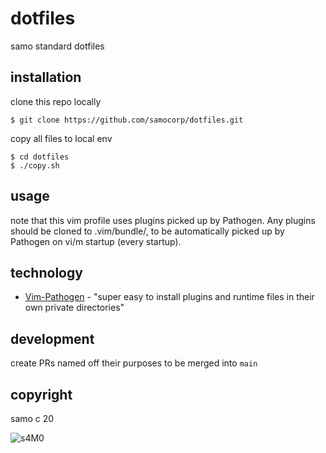# dotfiles

samo standard dotfiles

## installation

clone this repo locally
    
    $ git clone https://github.com/samocorp/dotfiles.git

copy all files to local env

    $ cd dotfiles
    $ ./copy.sh

## usage

note that this vim profile uses plugins picked up by Pathogen. Any plugins should be cloned to .vim/bundle/, to be automatically picked up by Pathogen on vi/m startup (every startup).

## technology

 - [Vim-Pathogen](https://github.com/tpope/vim-pathogen) - "super easy to install plugins and runtime files in their own private directories"

## development

create PRs named off their purposes to be merged into `main`

## copyright

samo c 20

![s4M0](https://images.squarespace-cdn.com/content/v1/5ad505993e2d091ecaf2c22f/1528214811489-1WVASO4PHI7ZHF0N8EIZ/ke17ZwdGBToddI8pDm48kJiz0-5RQxyREcUG2X9xr3pZw-zPPgdn4jUwVcJE1ZvWQUxwkmyExglNqGp0IvTJZUJFbgE-7XRK3dMEBRBhUpxXB25TwofyowEM6_y2S9lvNGHlNQPngrDv5DttLchSN6CijSWCoS1EuT4OnDU_2Pg/Al+Diaz+SAMO+cross.jpg)


